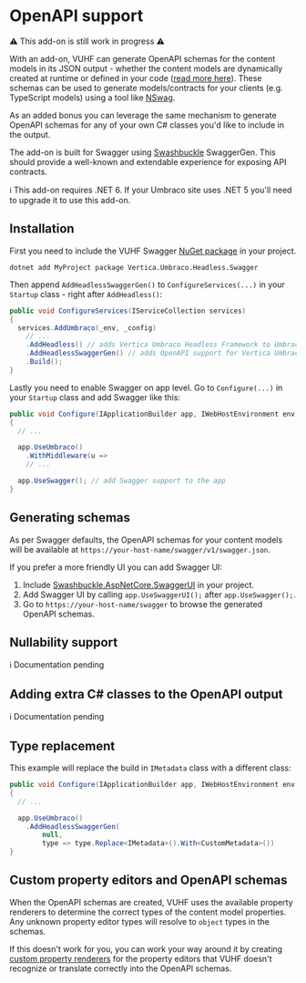# OpenAPI support

:warning: This add-on is still work in progress :warning:

With an add-on, VUHF can generate OpenAPI schemas for the content models in its JSON output - whether the content models are dynamically created at runtime or defined in your code ([read more here](customizing-the-page-json-output.md)). These schemas can be used to generate models/contracts for your clients (e.g. TypeScript models) using a tool like [NSwag](https://github.com/RicoSuter/NSwag).

As an added bonus you can leverage the same mechanism to generate OpenAPI schemas for any of your own C# classes you'd like to include in the output.

The add-on is built for Swagger using [Swashbuckle](https://github.com/domaindrivendev/Swashbuckle.AspNetCore) SwaggerGen. This should provide a well-known and extendable experience for exposing API contracts.

:information_source: This add-on requires .NET 6. If your Umbraco site uses .NET 5 you'll need to upgrade it to use this add-on.

## Installation

First you need to include the VUHF Swagger [NuGet package](https://www.nuget.org/packages/Vertica.Umbraco.Headless.Swagger/) in your project.

```
dotnet add MyProject package Vertica.Umbraco.Headless.Swagger
```

Then append `AddHeadlessSwaggerGen()` to `ConfigureServices(...)` in your `Startup` class - right after `AddHeadless()`:

```csharp
public void ConfigureServices(IServiceCollection services)
{
  services.AddUmbraco(_env, _config)
    // ...
    .AddHeadless() // adds Vertica Umbraco Headless Framework to Umbraco
    .AddHeadlessSwaggerGen() // adds OpenAPI support for Vertica Umbraco Headless Framework
    .Build();
}
```

Lastly you need to enable Swagger on app level. Go to `Configure(...)` in your `Startup` class and add Swagger like this:

```csharp
public void Configure(IApplicationBuilder app, IWebHostEnvironment env)
{
  // ...

  app.UseUmbraco()
    .WithMiddleware(u =>
	// ...

  app.UseSwagger(); // add Swagger support to the app
}
```

## Generating schemas

As per Swagger defaults, the OpenAPI schemas for your content models will be available at `https://your-host-name/swagger/v1/swagger.json`.

If you prefer a more friendly UI you can add Swagger UI:

1. Include [Swashbuckle.AspNetCore.SwaggerUI](https://www.nuget.org/packages/swashbuckle.aspnetcore.swaggerui/) in your project.
2. Add Swagger UI by calling `app.UseSwaggerUI();` after `app.UseSwagger();`.
3. Go to `https://your-host-name/swagger` to browse the generated OpenAPI schemas.

## Nullability support

:information_source: Documentation pending

## Adding extra C# classes to the OpenAPI output

:information_source: Documentation pending

## Type replacement

This example will replace the build in `IMetadata` class with a different class:

```csharp
public void Configure(IApplicationBuilder app, IWebHostEnvironment env)
{
  // ...

  app.UseUmbraco()
    .AddHeadlessSwaggerGen(
    	null,
    	type => type.Replace<IMetadata>().With<CustomMetadata>())
}
```

## Custom property editors and OpenAPI schemas

When the OpenAPI schemas are created, VUHF uses the available property renderers to determine the correct types of the content model properties. Any unknown property editor types will resolve to `object` types in the schemas.

If this doesn't work for you, you can work your way around it by creating [custom property renderers](property-renderering.md) for the property editors that VUHF doesn't recognize or translate correctly into the OpenAPI schemas.
